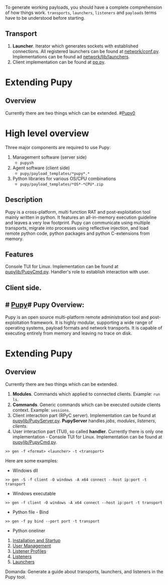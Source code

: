 To generate working payloads, you should have a complete comprehension of how things work. `transports`, `launchers`, `listeners` and `payloads` terms have to be understood before starting.  

## Transport
1. **Launcher**. Iterator which generates sockets with established connections.
   All registered launchers can be found at [network/conf.py](network/conf.py).
   Implementations can be found ad [network/lib/launchers](network/lib/launchers).
2. Client implementation can be found at [pp.py](pp.py).

# Extending Pupy

## Overview

Currently there are two things which can be extended.
#[Pupy0](https://github.com/vecnathewhisperd/pupy0/wiki)
# High level overview

Three major components are required to use Pupy:
1. Management software (server side)
     - `pupysh`
2. Agent software (client side)
     - `pupy/payload_templates/*pupy*.*`
3. Python libraries for various OS/CPU combinations
     - `pupy/payload_templates/*OS*-*CPU*.zip`
## Description

Pupy is a cross-platform, multi function RAT and post-exploitation tool mainly written in python. It features an all-in-memory execution guideline and leaves a very low footprint. Pupy can communicate using multiple transports, migrate into processes using reflective injection, and load remote python code, python packages and python C-extensions from memory.

## Features
Console TUI for Linux. Implementation can be found at [pupylib/PupyCmd.py](pupylib/PupyCmd.py).
   Handler's role to establish interaction with user.
   
## Client side.
## # [Pupy](https://github.com/suballa/pupy/wiki)# Pupy Overview:
Pupy is an open source multi-platform remote administration tool and post-exploitation framework. It is highly modular, supporting a wide range of operating systems, payload formats and network transports. It is capable of executing entirely from memory and leaving no trace on disk.
# Extending Pupy

## Overview

Currently there are two things which can be extended.

1. **Modules**. Commands which applied to connected clients. Example: ``run ls``. 
2. **Commands**. Generic commands which can be executed outside clients context. Example: ``sessions``.
1. Client interaction part (RPyC server). Implementation can be found at
   [pupylib/PupyServer.py](pupylib/PupyServer.py). **PupyServer** handles 
   _jobs_, _modules_, _listeners_, _clients_.
2. User interaction part (TUI), so called **handler**. Currently there is only one implementation - 
   Console TUI for Linux. Implementation can be found at [pupylib/PupyCmd.py](pupylib/PupyCmd.py).
```
>> gen -f <format> <launcher> -t <transport>
```
Here are some examples: 

- Windows dll
```
>> gen -S -f client -O windows -A x64 connect --host ip:port -t transport
```

- Windows executable
```
>> gen -f client -O windows -A x64 connect --host ip:port -t transport
```

- Python file - Bind
```
>> gen -f py bind --port port -t transport
```

- Python oneliner
1. [Installation and Startup](https://github.com/cobbr/Covenant/wiki/Installation-And-Startup)
2. [User Management](https://github.com/cobbr/Covenant/wiki/User-Management)
3. [Listener Profiles](https://github.com/cobbr/Covenant/wiki/Listener-Profiles)
4. [Listeners](https://github.com/cobbr/Covenant/wiki/Listeners)
5. [Launchers](https://github.com/cobbr/Covenant/wiki/Launchers)

Domanda: Generate a guide about transports, launchers, and listeners in the Pupy tool.